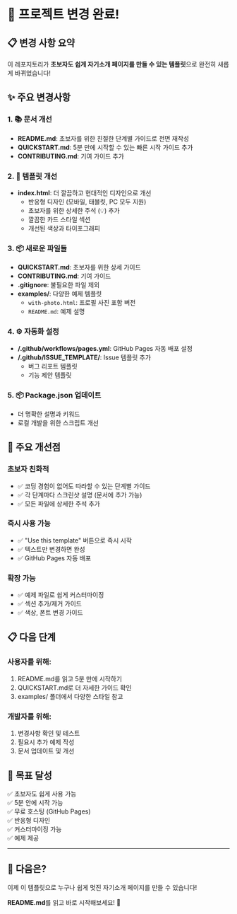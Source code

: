 # 🎉 프로젝트 변경 완료!

## 📋 변경 사항 요약

이 레포지토리가 **초보자도 쉽게 자기소개 페이지를 만들 수 있는 템플릿**으로 완전히 새롭게 바뀌었습니다!

## ✨ 주요 변경사항

### 1. 📚 문서 개선
- **README.md**: 초보자를 위한 친절한 단계별 가이드로 전면 재작성
- **QUICKSTART.md**: 5분 만에 시작할 수 있는 빠른 시작 가이드 추가
- **CONTRIBUTING.md**: 기여 가이드 추가

### 2. 🎨 템플릿 개선
- **index.html**: 더 깔끔하고 현대적인 디자인으로 개선
  - 반응형 디자인 (모바일, 태블릿, PC 모두 지원)
  - 초보자를 위한 상세한 주석 (💡) 추가
  - 깔끔한 카드 스타일 섹션
  - 개선된 색상과 타이포그래피

### 3. 📦 새로운 파일들
- **QUICKSTART.md**: 초보자를 위한 상세 가이드
- **CONTRIBUTING.md**: 기여 가이드
- **.gitignore**: 불필요한 파일 제외
- **examples/**: 다양한 예제 템플릿
  - `with-photo.html`: 프로필 사진 포함 버전
  - `README.md`: 예제 설명

### 4. ⚙️ 자동화 설정
- **/.github/workflows/pages.yml**: GitHub Pages 자동 배포 설정
- **/.github/ISSUE_TEMPLATE/**: Issue 템플릿 추가
  - 버그 리포트 템플릿
  - 기능 제안 템플릿

### 5. 📦 Package.json 업데이트
- 더 명확한 설명과 키워드
- 로컬 개발을 위한 스크립트 개선

## 🎯 주요 개선점

### 초보자 친화적
- ✅ 코딩 경험이 없어도 따라할 수 있는 단계별 가이드
- ✅ 각 단계마다 스크린샷 설명 (문서에 추가 가능)
- ✅ 모든 파일에 상세한 주석 추가

### 즉시 사용 가능
- ✅ "Use this template" 버튼으로 즉시 시작
- ✅ 텍스트만 변경하면 완성
- ✅ GitHub Pages 자동 배포

### 확장 가능
- ✅ 예제 파일로 쉽게 커스터마이징
- ✅ 섹션 추가/제거 가이드
- ✅ 색상, 폰트 변경 가이드

## 📋 다음 단계

### 사용자를 위해:
1. README.md를 읽고 5분 만에 시작하기
2. QUICKSTART.md로 더 자세한 가이드 확인
3. examples/ 폴더에서 다양한 스타일 참고

### 개발자를 위해:
1. 변경사항 확인 및 테스트
2. 필요시 추가 예제 작성
3. 문서 업데이트 및 개선

## 🎯 목표 달성

✅ 초보자도 쉽게 사용 가능  
✅ 5분 안에 시작 가능  
✅ 무료 호스팅 (GitHub Pages)  
✅ 반응형 디자인  
✅ 커스터마이징 가능  
✅ 예제 제공  

---

## 🚀 다음은?

이제 이 템플릿으로 누구나 쉽게 멋진 자기소개 페이지를 만들 수 있습니다!

**README.md**를 읽고 바로 시작해보세요! 🎉
